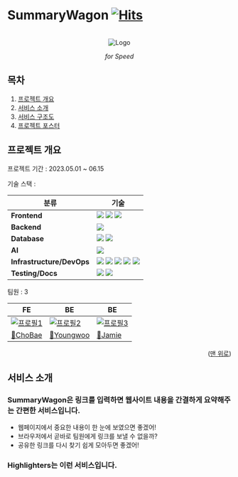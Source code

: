 # SummaryWagon [![Hits](https://hits.seeyoufarm.com/api/count/incr/badge.svg?url=https%3A%2F%2Fgithub.com%2FSummaryWagon%2FSummaryWagon&count_bg=%23576CBC&title_bg=%23555555&icon=bower.svg&icon_color=%23E7E7E7&title=SummaryWagon&edge_flat=false)](https://hits.seeyoufarm.com)

<a name="readme-top"></a>

<!-- PROJECT LOGO -->
<br />
<div align="center">
  <!-- <a href="https://highlighters.site/" target="_blank"> -->
    <img src="https://user-images.githubusercontent.com/101175828/236845283-1c4025f1-28c2-454e-a1fb-f9a9fcd43a76.png" alt="Logo" width="" height="">
  <!-- </a> -->

  <p align="center">
   <i>for Speed</i>
  </p>
  <p align="center">
    <b> </b>
  </p>
</div>

<!-- TABLE OF CONTENTS -->

## 목차

1. [프로젝트 개요](#SummaryWagon)
2. [서비스 소개](#Intro)
3. [서비스 구조도](#Arch)
4. [프로젝트 포스터](#Poster)

<!-- ABOUT THE PROJECT -->

<a name="SummaryWagon"> </a>

## 프로젝트 개요

프로젝트 기간 : 2023.05.01 ~ 06.15

기술 스택 :

| 분류                      | 기술                                                                                                                                                                                                                                                                                                                                                                                                                                                                                                                                       |
| ------------------------- | ------------------------------------------------------------------------------------------------------------------------------------------------------------------------------------------------------------------------------------------------------------------------------------------------------------------------------------------------------------------------------------------------------------------------------------------------------------------------------------------------------------------------------------------ |
| **Frontend**              | <img src="https://img.shields.io/badge/Next.js-000000?style=for-the-badge&logo=next.js&logoColor=white"> <img src="https://img.shields.io/badge/React-61DAFB?style=for-the-badge&logo=react&logoColor=black"> <img src="https://img.shields.io/badge/React%20Query-FF4154?style=for-the-badge&logo=react&logoColor=white">                                                                                                                                                                                                                         |
| **Backend**               | <img src="https://img.shields.io/badge/FastAPI-009688?style=for-the-badge&logo=fastapi&logoColor=white">                                                                                                                                                                                                                                                                                                                                                                                                                                   |
| **Database**              | <img src="https://img.shields.io/badge/MongoDB%20Atlas-47A248?style=for-the-badge&logo=mongodb&logoColor=white"> <img src="https://img.shields.io/badge/Redis-DC382D?style=for-the-badge&logo=redis&logoColor=white">                                                                                                                                                                                                                                                                                                                      |
| **AI**                    | <img src="https://img.shields.io/badge/OpenAI%20API-FF9500?style=for-the-badge&logo=openai&logoColor=white">                                                                                                                                                                                                                                                                                                                                                                                                                               |
| **Infrastructure/DevOps** | <img src="https://img.shields.io/badge/EC2-232F3E?style=for-the-badge&logo=amazonaws&logoColor=white"> <img src="https://img.shields.io/badge/aws_lambda-FF9900?style=for-the-badge&logo=amazonaws&logoColor=white"> <img src="https://img.shields.io/badge/aws_s3-569A31?style=for-the-badge&logo=amazonaws&logoColor=white"> <img src="https://img.shields.io/badge/Docker-2496ED?style=for-the-badge&logo=docker&logoColor=white"> <img src="https://img.shields.io/badge/Nginx-269539?style=for-the-badge&logo=nginx&logoColor=white"> |
| **Testing/Docs**                    | <img src="https://img.shields.io/badge/Jest-C21325?style=for-the-badge&logo=jest&logoColor=white"> <img src="https://img.shields.io/badge/Storybook-FF4785?style=for-the-badge&logo=storybook&logoColor=white">                                                                                                                                                                                                                                                                                                                                                                                                   |

팀원 : 3

| FE                                                                           | BE                                                                                         | BE                                                                               |
| ---------------------------------------------------------------------------- | ------------------------------------------------------------------------------------------ | -------------------------------------------------------------------------------- |
| [![프로필1](https://github.com/ChoBae.png?s=200)](https://github.com/ChoBae) | [![프로필2](https://github.com/YoungwooKim09.png?s=200)](https://github.com/YoungwooKim09) | [![프로필3](https://github.com/jamiehun.png?s=200)](https://github.com/jamiehun) |
| [🤠ChoBae](https://github.com/ChoBae)                                        | [🤡Youngwoo](https://github.com/YoungwooKim09)                                             | [🥸Jamie](https://github.com/jamiehun)                                           |

<!-- 웹사이트 : [바로가기](https://highlighters.site/) -->

<!-- - demo 계정 : test@test.com
- demo 계정 비밀번호 : 1234
- 익스텐션을 설치해야 그룹원들의 하이라이팅을 볼 수 있고, 피드를 추가할 수 있으니 아래의 스토어에서 설치 후 이용해주시면 감사하겠습니다. -->

<p align="right">(<a href="#readme-top">맨 위로</a>)</p>

<a name="Intro"> </a>

## 서비스 소개

<h3 align="left">SummaryWagon은 링크를 입력하면 웹사이트 내용을 간결하게 요약해주는 간편한 서비스입니다.</h3>
 
- 웹페이지에서 중요한 내용이 한 눈에 보였으면 좋겠어! 
- 브라우저에서 곧바로 팀원에게 링크를 보낼 수 없을까? 
- 공유한 링크를 다시 찾기 쉽게 모아두면 좋겠어!

 <h3 align="left">Highlighters는 이런 서비스입니다.</h3>


<!-- 아키텍처 -->

<!-- <a name="Arch"></a> -->
<!--
## 서비스 구조도

![image](https://user-images.githubusercontent.com/101175828/214384335-2e829ad4-d4c2-40f0-be71-cf2ebcfc8166.png)

<p align="right">(<a href="#readme-top">맨 위로</a>)</p> -->

<!-- 포스터 -->

<!-- <a name="Poster"> </a> -->

<!-- ## 프로젝트 포스터 -->

<!--
<p align="right">(<a href="#readme-top">맨 위로</a>)</p> -->

<!-- MARKDOWN LINKS & IMAGES -->
<!-- https://www.markdownguide.org/basic-syntax/#reference-style-links -->

[contributors-shield]: https://img.shields.io/github/contributors/othneildrew/Best-README-Template.svg?style=for-the-badge
[contributors-url]: https://github.com/othneildrew/Best-README-Template/graphs/contributors
[forks-shield]: https://img.shields.io/github/forks/othneildrew/Best-README-Template.svg?style=for-the-badge
[forks-url]: https://github.com/othneildrew/Best-README-Template/network/members
[stars-shield]: https://img.shields.io/github/stars/othneildrew/Best-README-Template.svg?style=for-the-badge
[stars-url]: https://github.com/othneildrew/Best-README-Template/stargazers
[issues-shield]: https://img.shields.io/github/issues/othneildrew/Best-README-Template.svg?style=for-the-badge
[issues-url]: https://github.com/SY-Highlighters/Highlighters/issues
[product-screenshot]: images/screenshot.png
[next.js]: https://img.shields.io/badge/next.js-000000?style=for-the-badge&logo=nextdotjs&logoColor=white
[next-url]: https://nextjs.org/
[react.js]: https://img.shields.io/badge/React-20232A?style=for-the-badge&logo=react&logoColor=61DAFB
[react-url]: https://reactjs.org/
[vue.js]: https://img.shields.io/badge/Vue.js-35495E?style=for-the-badge&logo=vuedotjs&logoColor=4FC08D
[vue-url]: https://vuejs.org/
[angular.io]: https://img.shields.io/badge/Angular-DD0031?style=for-the-badge&logo=angular&logoColor=white
[angular-url]: https://angular.io/
[svelte.dev]: https://img.shields.io/badge/Svelte-4A4A55?style=for-the-badge&logo=svelte&logoColor=FF3E00
[svelte-url]: https://svelte.dev/
[laravel.com]: https://img.shields.io/badge/Laravel-FF2D20?style=for-the-badge&logo=laravel&logoColor=white
[laravel-url]: https://laravel.com
[bootstrap.com]: https://img.shields.io/badge/Bootstrap-563D7C?style=for-the-badge&logo=bootstrap&logoColor=white
[bootstrap-url]: https://getbootstrap.com
[jquery.com]: https://img.shields.io/badge/jQuery-0769AD?style=for-the-badge&logo=jquery&logoColor=white
[jquery-url]: https://jquery.com

